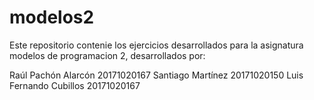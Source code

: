 # modelos2
Este repositorio contenie los ejercicios desarrollados para la asignatura modelos de programacion 2, desarrollados por:

Raúl Pachón Alarcón 20171020167
Santiago Martínez 20171020150
Luis Fernando Cubillos 20171020167
